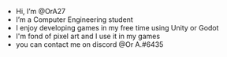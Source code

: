 - Hi, I’m @OrA27
- I’m a Computer Engineering student
- I enjoy developing games in my free time using Unity or Godot
- I'm fond of pixel art and I use it in my games
- you can contact me on discord @Or A.#6435
